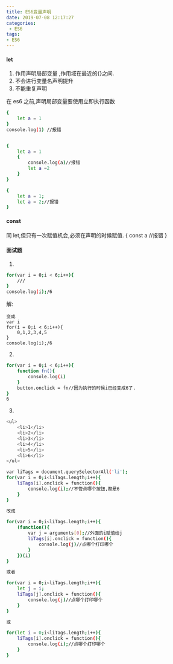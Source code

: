 ```yaml
---
title: ES6变量声明
date: 2019-07-08 12:17:27
categories:
 - ES6
tags:
- ES6
---
```


#### let

1. 作用声明局部变量 ,作用域在最近的{}之间.
2. 不会进行变量名声明提升
3. 不能重复声明

在 es6 之前,声明局部变量要使用立即执行函数

```bash
{
    let a = 1
}
console.log(1) //报错


{
    let a = 1
    {
        console.log(a)//报错
        let a =2
    }
}

{
    let a = 1;
    let a = 2;//报错
}
```

#### const

同 let,但只有一次赋值机会,必须在声明的时候赋值.
{
const a //报错
}

#### 面试题

1.

```bash
for(var i = 0;i < 6;i++){
    ///
}
console.log(i);/6
```

解:

```bah
变成
var i
for(i = 0;i < 6;i++){
    0,1,2,3,4,5
}
console.log(i);/6
```

2.

```bash
for(var i = 0;i < 6;i++){
    function fn(){
        console.log(i)
    }
    button.onclick = fn//因为执行的时候i已经变成6了.
}
6
```

3.

```bash
<ul>
    <li>1</li>
    <li>2</li>
    <li>3</li>
    <li>4</li>
    <li>5</li>
    <li>6</li>
</ul>

var liTags = document.querySelectorAll('li');
for(var i = 0;i<liTags.length;i++){
    liTags[i].onclick = function(){
        console.log(i);//不管点哪个按钮,都是6
    }
}

改成

for(var i = 0;i<liTags.length;i++){
    (function(){
        var j = arguments[0];//外面的i赋值给j
        liTags[i].onclick = function(){
            console.log(j)//点哪个打印哪个
        }
    })(i)
}

或者

for(var i = 0;i<liTags.length;i++){
    let j = i;
    liTags[j].onclick = function(){
        console.log(j)//点哪个打印哪个
    }
}

或

for(let i = 0;i<liTags.length;i++){
    liTags[i].onclick = function(){
        console.log(i);//点哪个打印哪个
    }
}
```
